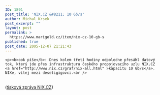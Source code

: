 ```yaml
---
ID: 1891
post_title: 'NIX.CZ &#8211; 10 Gb/s'
author: Michal Krsek
post_excerpt: ""
layout: post
permalink: >
  https://www.marigold.cz/item/nix-cz-10-gb-s
published: true
post_date: 2005-12-07 21:21:43
---
```

	<p><b>ook píše</b>: Dnes kolem třetí hodiny odpoledne přesáhl datový tok, který jde přes infrastrukturu českého propojovacího uzlu NIX.CZ <a href="http://www.nix.cz/graf/nix-all.html" >kapacitu 10 Gb/s</a>. NIXe, vítej mezi desetigigovci.<br />
<br />
(<a href="http://www.nix.cz/index.php?lg=cz&amp;wid=64&amp;vstup=1&amp;id=25">tisková zpráva NIX.CZ</a>)</p>